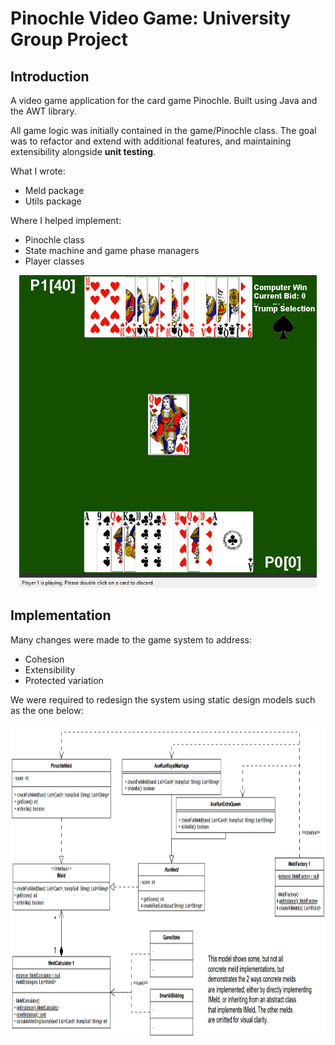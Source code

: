 # Pinochle Video Game: University Group Project

## Introduction
A video game application for the card game Pinochle. Built using Java and the AWT library.

All game logic was initially contained in the game/Pinochle class. The goal was to refactor and extend with additional features,
and maintaining extensibility alongside **unit testing**.

What I wrote:
- Meld package
- Utils package

Where I helped implement:
- Pinochle class
- State machine and game phase managers
- Player classes

<p align="center">
    <img src="doc/game.png" height="500" alt="game">
</p>

## Implementation
Many changes were made to the game system to address:
- Cohesion
- Extensibility
- Protected variation

We were required to redesign the system using static design models such as the one below:

<p align="center">
    <img src="doc/meld.png" height="500" alt="meld system">
</p>
